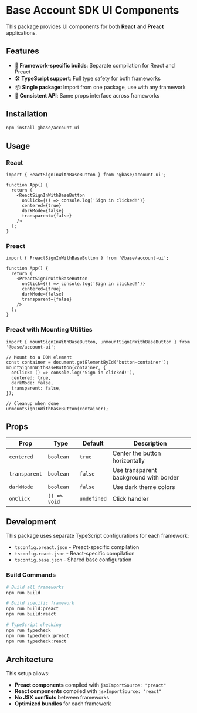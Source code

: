 # Base Account SDK UI Components

This package provides UI components for both **React** and **Preact** applications.

## Features

- 🎯 **Framework-specific builds**: Separate compilation for React and Preact
- 🛠️ **TypeScript support**: Full type safety for both frameworks
- 📦 **Single package**: Import from one package, use with any framework
- 🎨 **Consistent API**: Same props interface across frameworks

## Installation

```bash
npm install @base/account-ui
```

## Usage

### React

```tsx
import { ReactSignInWithBaseButton } from '@base/account-ui';

function App() {
  return (
    <ReactSignInWithBaseButton 
      onClick={() => console.log('Sign in clicked!')}
      centered={true}
      darkMode={false}
      transparent={false}
    />
  );
}
```

### Preact

```tsx
import { PreactSignInWithBaseButton } from '@base/account-ui';

function App() {
  return (
    <PreactSignInWithBaseButton 
      onClick={() => console.log('Sign in clicked!')}
      centered={true}
      darkMode={false}
      transparent={false}
    />
  );
}
```

### Preact with Mounting Utilities

```tsx
import { mountSignInWithBaseButton, unmountSignInWithBaseButton } from '@base/account-ui';

// Mount to a DOM element
const container = document.getElementById('button-container');
mountSignInWithBaseButton(container, {
  onClick: () => console.log('Sign in clicked!'),
  centered: true,
  darkMode: false,
  transparent: false,
});

// Cleanup when done
unmountSignInWithBaseButton(container);
```

## Props

| Prop | Type | Default | Description |
|------|------|---------|-------------|
| `centered` | `boolean` | `true` | Center the button horizontally |
| `transparent` | `boolean` | `false` | Use transparent background with border |
| `darkMode` | `boolean` | `false` | Use dark theme colors |
| `onClick` | `() => void` | `undefined` | Click handler |

## Development

This package uses separate TypeScript configurations for each framework:

- `tsconfig.preact.json` - Preact-specific compilation
- `tsconfig.react.json` - React-specific compilation  
- `tsconfig.base.json` - Shared base configuration

### Build Commands

```bash
# Build all frameworks
npm run build

# Build specific framework
npm run build:preact
npm run build:react

# TypeScript checking
npm run typecheck
npm run typecheck:preact
npm run typecheck:react
```

## Architecture

This setup allows:
- **Preact components** compiled with `jsxImportSource: "preact"`
- **React components** compiled with `jsxImportSource: "react"`
- **No JSX conflicts** between frameworks
- **Optimized bundles** for each framework 